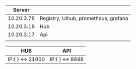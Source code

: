 

| Server     |                                      |
| ---------- | ------------------------------------ |
| 10.20.3.76 | Registry, Uihub, prometheus, grafana |
| 10.20.3.19 | Hub                                  |
| 10.20.3.17 | Api                                  |
|            |                                      |


| HUB               | API             |
| ----------------- | --------------- |
| IP:{  } <-> 21000 | IP:{ } <-> 8888 |
